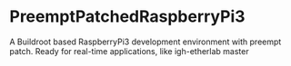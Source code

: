 # PreemptPatchedRaspberryPi3
A Buildroot based RaspberryPi3 development environment with preempt patch.
Ready for real-time applications, like igh-etherlab master
